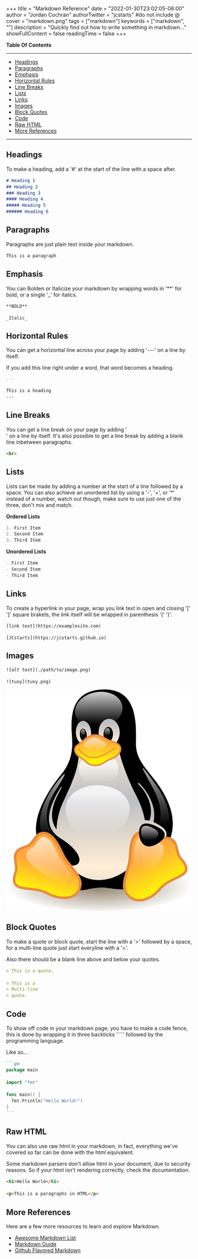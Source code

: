 +++
title = "Markdown Reference"
date = "2022-01-30T23:02:05-06:00"
author = "Jordan Cochran"
authorTwitter = "jcstarts" #do not include @
cover = "markdown.png"
tags = ["markdown"]
keywords = ["markdown", ""]
description = "Quickly find out how to write something in markdown..."
showFullContent = false
readingTime = false
+++

**Table Of Contents**

---
- [Headings](#headings)
- [Paragraphs](#paragraphs)
- [Emphasis](#emphasis)
- [Horizontal Rules](#horizontal-rules)
- [Line Breaks](#line-breaks)
- [Lists](#lists)
- [Links](#links)
- [Images](#images)
- [Block Quotes](#block-quotes)
- [Code](#code)
- [Raw HTML](#raw-html)
- [More References](#more-references)
---

## Headings

To make a heading, add a '#' at the start of the line with a
space after.

```markdown
# Heading 1
## Heading 2
### Heading 3
#### Heading 4
##### Heading 5
###### Heading 6
```

## Paragraphs

Paragraphs are just plain text inside your markdown.

```markdown
This is a paragraph
```

## Emphasis

You can Bolden or Italicize your markdown by wrapping words
in '**' for bold, or a single '_' for italics.

```text
**BOLD**

_Italic_
```

## Horizontal Rules

You can get a horizontal line across your page by adding '---'
on a line by itself.

If you add this line right under a word, that word becomes a
heading.

```markdown
---
```

```markdown
This is a heading
---
```

## Line Breaks

You can get a line break on your page by adding '<br>' on a line by itself.
It's also possible to get a line break by adding a blank line inbetween paragraphs.

```markdown
<br>
```

## Lists

Lists can be made by adding a number at the start of a line followed by a space.
You can also achieve an unordered list by using a '-', '+', or '*' instead of a number,
watch out though, make sure to use just one of the three, don't mix and match.

**Ordered Lists**

```markdown
1. First Item
2. Second Item
3. Third Item
```

**Unordered Lists**

```markdown
- First Item
- Second Item
- Third Item
```

## Links

To create a hyperlink in your page, wrap you link text in open and closing
'[' ']' square brakets, the link itself will be wrapped in parenthesis
'(' ')'.


```text
[link text](https://examplesite.com)

[JCstarts](https://jcstarts.github.io)
```

## Images

```text
![alt text](./path/to/image.png)

![tuxy](tuxy.png)
```

![tuxy](images/tuxy.png)

## Block Quotes

To make a quote or block quote, start the line with a '>' followed
by a space, for a multi-line quote just start everyline with a '>'.

Also there should be a blank line above and below your quotes.

```markdown
> This is a quote.

> This is a
> Multi-line
> quote.
```

## Code

To show off code in your markdown page, you have to make a code
fence, this is done by wrapping it in three backticks '\`\`\`'
followed by the programming language.

Like so...

````markdown
```go
package main

import "fmt"

func main() {
  fmt.Println("Hello World!")
}
```
````

## Raw HTML

You can also use raw html in your markdown, in fact,
everything we've covered so far can be done with the html
equivalent.

Some markdown parsers don't allow html in your document, due
to security reasons. So if your html isn't rendering correctly,
check the documentation.

```html
<h1>Hello World</h1>

<p>This is a paragraphs in HTML</p>
```

## More References

Here are a few more resources to learn and explore Markdown.

- [Awesome Markdown List](https://github.com/mundimark/awesome-markdown)
- [Markdown Guide](https://www.markdownguide.org/basic-syntax/)
- [Github Flavored Markdown](https://github.github.com/gfm/)
